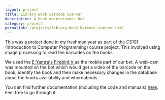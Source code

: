 ```yaml
---
layout: project
title: Library Book Barcode Scanner
description: A book maintainance bot
category: project
permalink: /projects/library-book-barcode-scanner.html
---
```


This was a project done in my freshman year as part of the CS101 (Introduction to Computer Programming) course project. This involved using image processing to read the barcodes on the books.

We used the [ E-Yantra's Firebird V ]( http://www.nex-robotics.com/products/fire-bird-v-robots/fire-bird-v-atmega2560-robotic-research-platform.html ) as the mobile part of our bot. A web-cam was mounted on the bot which would get a video of the barcode on the book, identify the book and then make necessary changes in the database about the books availability and whereabouts. 

You can find further documentation (including the code and manuals) [here]( https://github.com/sravps7/library-book-barcode-scanner/tree/master/14D070012_404 ). Feel free to go through it.
